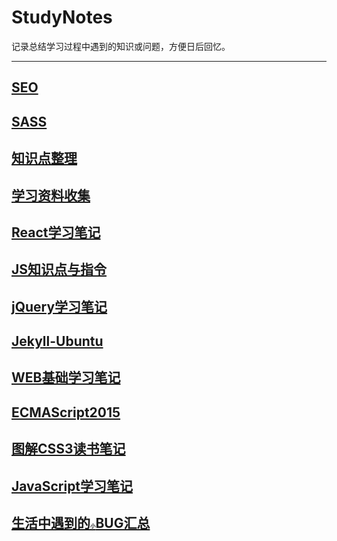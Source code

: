 # StudyNotes

记录总结学习过程中遇到的知识或问题，方便日后回忆。

***
## [SEO](SEO.md)
## [SASS](SASS.md)
## [知识点整理](Front-End.md)
## [学习资料收集](Resource.md)
## [React学习笔记](React.md)
## [JS知识点与指令](JS.md)
## [jQuery学习笔记](jQuery.md)
## [Jekyll-Ubuntu](Jekyll.md)
## [WEB基础学习笔记](HTML5+CSS3.md)
## [ECMAScript2015](ES6.md)
## [图解CSS3读书笔记](CSS3.md)
## [JavaScript学习笔记](JavaScript.md)
## [生活中遇到的<small><small><small><small><small>小</small></small></small></small></small>BUG汇总](BUG.md)

